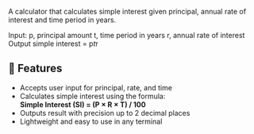 A calculator that calculates simple interest given principal, annual rate of interest and time period in years.

Input:
   p, principal amount
   t, time period in years
   r, annual rate of interest
Output
   simple interest = p*t*r

## 🔧 Features
- Accepts user input for principal, rate, and time
- Calculates simple interest using the formula:  
  **Simple Interest (SI) = (P × R × T) / 100**
- Outputs result with precision up to 2 decimal places
- Lightweight and easy to use in any terminal

